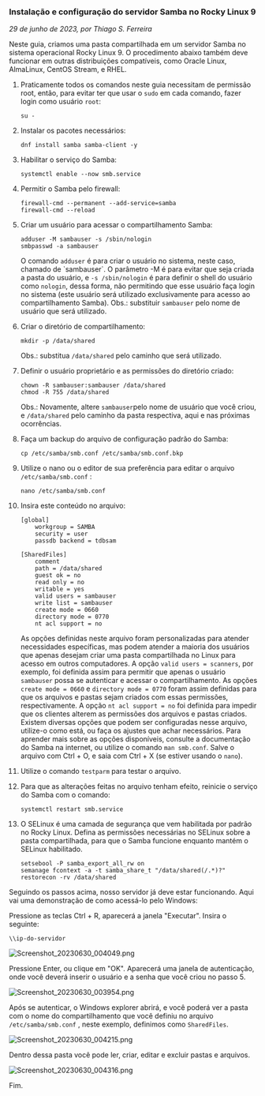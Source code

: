 ### Instalação e configuração do servidor Samba no Rocky Linux 9

*29 de junho de 2023, por Thiago S. Ferreira*

Neste guia, criamos uma pasta compartilhada em um servidor Samba no sistema operacional Rocky Linux 9. O procedimento abaixo também deve funcionar em outras distribuições compatíveis, como Oracle Linux, AlmaLinux, CentOS Stream, e RHEL.

 1. Praticamente todos os comandos neste guia necessitam de permissão root, então, para evitar ter que usar o `sudo` em cada comando, fazer login como usuário `root`:

    ```
    su -
    ```
 2. Instalar os pacotes necessários:

    ```
    dnf install samba samba-client -y
    ```
 3. Habilitar o serviço do Samba:

    ```
    systemctl enable --now smb.service
    ```
 4. Permitir o Samba pelo firewall:

    ```
    firewall-cmd --permanent --add-service=samba
    firewall-cmd --reload
    ```
 5. Criar um usuário para acessar o compartilhamento Samba:

    ```
    adduser -M sambauser -s /sbin/nologin
    smbpasswd -a sambauser
    ```

    O comando `adduser` é para criar o usuário no sistema, neste caso, chamado de \`sambauser\`. O parâmetro -M é para evitar que seja criada a pasta do usuário, e `-s /sbin/nologin` é para definir o shell do usuário como `nologin`, dessa forma, não permitindo que esse usuário faça login no sistema (este usuário será utilizado exclusivamente para acesso ao compartilhamento Samba). Obs.: substituir `sambauser` pelo nome de usuário que será utilizado.
 6. Criar o diretório de compartilhamento:

    ```
    mkdir -p /data/shared
    ```

    Obs.: substitua `/data/shared` pelo caminho que será utilizado.
 7. Definir o usuário proprietário e as permissões do diretório criado:

    ```
    chown -R sambauser:sambauser /data/shared
    chmod -R 755 /data/shared
    ```

    Obs.: Novamente, altere `sambauser`pelo nome de usuário que você criou, e `/data/shared` pelo caminho da pasta respectiva, aqui e nas próximas ocorrências.
 8. Faça um backup do arquivo de configuração padrão do Samba:

    ```
    cp /etc/samba/smb.conf /etc/samba/smb.conf.bkp
    ```
 9. Utilize o nano ou o editor de sua preferência para editar o arquivo `/etc/samba/smb.conf` :

    ```
    nano /etc/samba/smb.conf
    ```
10. Insira este conteúdo no arquivo:

    ```
    [global]
    	workgroup = SAMBA
    	security = user
    	passdb backend = tdbsam
    
    [SharedFiles]
    	comment
    	path = /data/shared
    	guest ok = no
    	read only = no
    	writable = yes
    	valid users = sambauser
    	write list = sambauser
    	create mode = 0660
    	directory mode = 0770
    	nt acl support = no
    
    ```

    As opções definidas neste arquivo foram personalizadas para atender necessidades específicas, mas podem atender a maioria dos usuários que apenas desejam criar uma pasta compartilhada no Linux para acesso em outros computadores. A opção `valid users = scanners`, por exemplo, foi definida assim para permitir que apenas o usuário `sambauser` possa se autenticar e acessar o compartilhamento. As opções `create mode = 0660` e `directory mode = 0770` foram assim definidas para que os arquivos e pastas sejam criados com essas permissões, respectivamente. A opção `nt acl support = no` foi definida para impedir que os clientes alterem as permissões dos arquivos e pastas criados. Existem diversas opções que podem ser configuradas nesse arquivo, utilize-o como está, ou faça os ajustes que achar necessários. Para aprender mais sobre as opções disponíveis, consulte a documentação do Samba na internet, ou utilize o comando `man smb.conf`. Salve o arquivo com Ctrl + O, e saia com Ctrl + X (se estiver usando o `nano`).
11. Utilize o comando `testparm` para testar o arquivo.
12. Para que as alterações feitas no arquivo tenham efeito, reinicie o serviço do Samba com o comando:

    ```systemctl
    systemctl restart smb.service
    ```
13. O SELinux é uma camada de segurança que vem habilitada por padrão no Rocky Linux. Defina as permissões necessárias no SELinux sobre a pasta compartilhada, para que o Samba funcione enquanto mantém o SELinux habilitado.

    ```
    setsebool -P samba_export_all_rw on
    semanage fcontext -a -t samba_share_t "/data/shared(/.*)?"
    restorecon -rv /data/shared
    ```

Seguindo os passos acima, nosso servidor já deve estar funcionando. Aqui vai uma demonstração de como acessá-lo pelo Windows:

Pressione as teclas Ctrl + R, aparecerá a janela "Executar". Insira o seguinte:

```
\\ip-do-servidor
```

![Screenshot_20230630_004049.png](.attachments.3074/Screenshot_20230630_004049.png)

Pressione Enter, ou clique em "OK". Aparecerá uma janela de autenticação, onde você deverá inserir o usuário e a senha que você criou no passo 5.

![Screenshot_20230630_003954.png](.attachments.3074/Screenshot_20230630_003954.png)

Após se autenticar, o Windows explorer abrirá, e você poderá ver a pasta com o nome do compartilhamento que você definiu no arquivo `/etc/samba/smb.conf` , neste exemplo, definimos como `SharedFiles`.

![Screenshot_20230630_004215.png](.attachments.3074/Screenshot_20230630_004215.png)

Dentro dessa pasta você pode ler, criar, editar e excluir pastas e arquivos.

![Screenshot_20230630_004316.png](.attachments.3074/Screenshot_20230630_004316.png)

Fim.